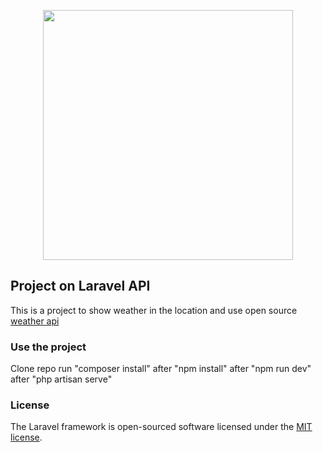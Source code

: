 <p align="center"><img src="https://res.cloudinary.com/dtfbvvkyp/image/upload/v1566331377/laravel-logolockup-cmyk-red.svg" width="400"></p>

## Project on Laravel API

This is a project to show weather in the location and use open source [weather api](http://openweathermap.org)
### Use the project
Clone repo run "composer install" after "npm install" after "npm run dev" after "php artisan serve"
### License

The Laravel framework is open-sourced software licensed under the [MIT license](https://opensource.org/licenses/MIT).
